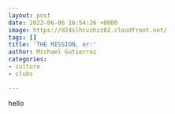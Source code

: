 ```yaml
---
layout: post
date: 2022-06-06 16:54:26 +0000
image: https://d24slhcvzhzz82.cloudfront.net/
tags: []
title: 'THE MISSION, or:'
author: Michael Gutierrez
categories:
- culture
- clubs

---
```

hello